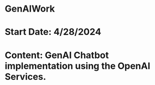 # GenAIWork
# Start Date: 4/28/2024
# Content: GenAI Chatbot implementation using the OpenAI Services.
